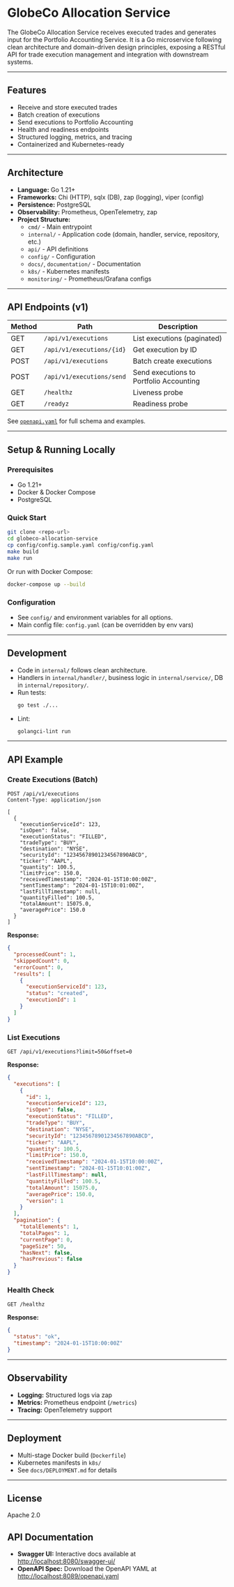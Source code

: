 # GlobeCo Allocation Service

The GlobeCo Allocation Service receives executed trades and generates input for the Portfolio Accounting Service. It is a Go microservice following clean architecture and domain-driven design principles, exposing a RESTful API for trade execution management and integration with downstream systems.

---

## Features
- Receive and store executed trades
- Batch creation of executions
- Send executions to Portfolio Accounting
- Health and readiness endpoints
- Structured logging, metrics, and tracing
- Containerized and Kubernetes-ready

---

## Architecture
- **Language:** Go 1.21+
- **Frameworks:** Chi (HTTP), sqlx (DB), zap (logging), viper (config)
- **Persistence:** PostgreSQL
- **Observability:** Prometheus, OpenTelemetry, zap
- **Project Structure:**
  - `cmd/` - Main entrypoint
  - `internal/` - Application code (domain, handler, service, repository, etc.)
  - `api/` - API definitions
  - `config/` - Configuration
  - `docs/`, `documentation/` - Documentation
  - `k8s/` - Kubernetes manifests
  - `monitoring/` - Prometheus/Grafana configs

---

## API Endpoints (v1)

| Method | Path                        | Description                                 |
|--------|-----------------------------|---------------------------------------------|
| GET    | `/api/v1/executions`        | List executions (paginated)                 |
| GET    | `/api/v1/executions/{id}`   | Get execution by ID                         |
| POST   | `/api/v1/executions`        | Batch create executions                     |
| POST   | `/api/v1/executions/send`   | Send executions to Portfolio Accounting     |
| GET    | `/healthz`                  | Liveness probe                             |
| GET    | `/readyz`                   | Readiness probe                            |

See [`openapi.yaml`](openapi.yaml) for full schema and examples.

---

## Setup & Running Locally

### Prerequisites
- Go 1.21+
- Docker & Docker Compose
- PostgreSQL

### Quick Start
```sh
git clone <repo-url>
cd globeco-allocation-service
cp config/config.sample.yaml config/config.yaml
make build
make run
```

Or run with Docker Compose:
```sh
docker-compose up --build
```

### Configuration
- See `config/` and environment variables for all options.
- Main config file: `config.yaml` (can be overridden by env vars)

---

## Development
- Code in `internal/` follows clean architecture.
- Handlers in `internal/handler/`, business logic in `internal/service/`, DB in `internal/repository/`.
- Run tests:
  ```sh
  go test ./...
  ```
- Lint:
  ```sh
  golangci-lint run
  ```

---

## API Example

### Create Executions (Batch)
```http
POST /api/v1/executions
Content-Type: application/json

[
  {
    "executionServiceId": 123,
    "isOpen": false,
    "executionStatus": "FILLED",
    "tradeType": "BUY",
    "destination": "NYSE",
    "securityId": "12345678901234567890ABCD",
    "ticker": "AAPL",
    "quantity": 100.5,
    "limitPrice": 150.0,
    "receivedTimestamp": "2024-01-15T10:00:00Z",
    "sentTimestamp": "2024-01-15T10:01:00Z",
    "lastFillTimestamp": null,
    "quantityFilled": 100.5,
    "totalAmount": 15075.0,
    "averagePrice": 150.0
  }
]
```

**Response:**
```json
{
  "processedCount": 1,
  "skippedCount": 0,
  "errorCount": 0,
  "results": [
    {
      "executionServiceId": 123,
      "status": "created",
      "executionId": 1
    }
  ]
}
```

### List Executions
```http
GET /api/v1/executions?limit=50&offset=0
```
**Response:**
```json
{
  "executions": [
    {
      "id": 1,
      "executionServiceId": 123,
      "isOpen": false,
      "executionStatus": "FILLED",
      "tradeType": "BUY",
      "destination": "NYSE",
      "securityId": "12345678901234567890ABCD",
      "ticker": "AAPL",
      "quantity": 100.5,
      "limitPrice": 150.0,
      "receivedTimestamp": "2024-01-15T10:00:00Z",
      "sentTimestamp": "2024-01-15T10:01:00Z",
      "lastFillTimestamp": null,
      "quantityFilled": 100.5,
      "totalAmount": 15075.0,
      "averagePrice": 150.0,
      "version": 1
    }
  ],
  "pagination": {
    "totalElements": 1,
    "totalPages": 1,
    "currentPage": 0,
    "pageSize": 50,
    "hasNext": false,
    "hasPrevious": false
  }
}
```

### Health Check
```http
GET /healthz
```
**Response:**
```json
{
  "status": "ok",
  "timestamp": "2024-01-15T10:00:00Z"
}
```

---

## Observability
- **Logging:** Structured logs via zap
- **Metrics:** Prometheus endpoint (`/metrics`)
- **Tracing:** OpenTelemetry support

---

## Deployment
- Multi-stage Docker build (`Dockerfile`)
- Kubernetes manifests in `k8s/`
- See `docs/DEPLOYMENT.md` for details

---

## License
Apache 2.0

## API Documentation

- **Swagger UI:** Interactive docs available at [http://localhost:8080/swagger-ui/](http://localhost:8089/swagger-ui/)
- **OpenAPI Spec:** Download the OpenAPI YAML at [http://localhost:8089/openapi.yaml](http://localhost:8089/openapi.yaml)
